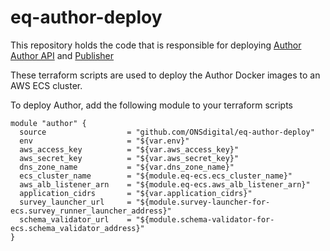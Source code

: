 # eq-author-deploy

This repository holds the code that is responsible for deploying [Author](https://github.com/ONSdigital/eq-author) [Author API](https://github.com/ONSdigital/eq-author-api) and [Publisher](https://github.com/ONSdigital/eq-publisher)

These terraform scripts are used to deploy the Author Docker images to an AWS ECS cluster.

To deploy Author, add the following module to your terraform scripts

```
module "author" {
  source                  = "github.com/ONSdigital/eq-author-deploy"
  env                     = "${var.env}"
  aws_access_key          = "${var.aws_access_key}"
  aws_secret_key          = "${var.aws_secret_key}"
  dns_zone_name           = "${var.dns_zone_name}"
  ecs_cluster_name        = "${module.eq-ecs.ecs_cluster_name}"
  aws_alb_listener_arn    = "${module.eq-ecs.aws_alb_listener_arn}"
  application_cidrs       = "${var.application_cidrs}"
  survey_launcher_url     = "${module.survey-launcher-for-ecs.survey_runner_launcher_address}"
  schema_validator_url    = "${module.schema-validator-for-ecs.schema_validator_address}"
}
```
